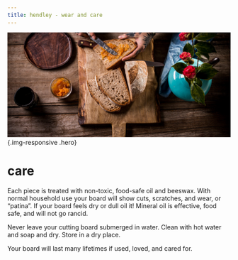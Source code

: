 ```yaml
---
title: hendley - wear and care
---
```


![](/img/care-header.jpg){.img-responsive .hero}

care
====
Each piece is treated with non-toxic, food-safe oil and beeswax. With normal household use your board will show cuts, scratches, and wear, or “patina”. If your board feels dry or dull oil it! Mineral oil is effective, food safe, and will not go rancid.

Never leave your cutting board submerged in water. Clean with hot water and soap and dry. Store in a dry place.

Your board will last many lifetimes if used, loved, and cared for.
